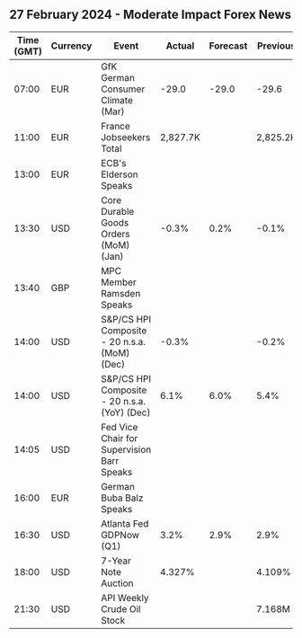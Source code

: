 ## 27 February 2024 - Moderate Impact Forex News

| Time (GMT) | Currency | Event | Actual | Forecast | Previous |
|------|----------|-------|--------|----------|----------|
| 07:00 | EUR | GfK German Consumer Climate (Mar) | -29.0 | -29.0 | -29.6 |
| 11:00 | EUR | France Jobseekers Total | 2,827.7K |  | 2,825.2K |
| 13:00 | EUR | ECB's Elderson Speaks |  |  |  |
| 13:30 | USD | Core Durable Goods Orders (MoM) (Jan) | -0.3% | 0.2% | -0.1% |
| 13:40 | GBP | MPC Member Ramsden Speaks |  |  |  |
| 14:00 | USD | S&P/CS HPI Composite - 20 n.s.a. (MoM) (Dec) | -0.3% |  | -0.2% |
| 14:00 | USD | S&P/CS HPI Composite - 20 n.s.a. (YoY) (Dec) | 6.1% | 6.0% | 5.4% |
| 14:05 | USD | Fed Vice Chair for Supervision Barr Speaks |  |  |  |
| 16:00 | EUR | German Buba Balz Speaks |  |  |  |
| 16:30 | USD | Atlanta Fed GDPNow (Q1) | 3.2% | 2.9% | 2.9% |
| 18:00 | USD | 7-Year Note Auction | 4.327% |  | 4.109% |
| 21:30 | USD | API Weekly Crude Oil Stock |  |  | 7.168M |
